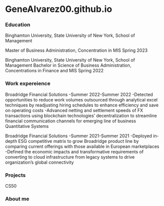 # GeneAlvarez00.github.io

### Education 

Binghamton University, State University of New York, School of Management

Master of Business Administration, Concentration in MIS
Spring 2023

Binghamton University, State University of New York, School of Management
Bachelor in Science of Business Administration, Concentrations in Finance and MIS
Spring 2022


### Work expereience 
Broadridge Financial Solutions 
-Summer 2022-Summer 2022
-Detected opportunities to reduce work volumes outsourced through analytical excel techniques by readjusting hiring schedules to enhance efficiency and save on operating costs
-Advanced netting and settlement speeds of FX transactions using blockchain technologies’ decentralization to streamline financial communication channels for emerging line of business
Quantitative Systems

Broadridge Financial Solutions 
-Summer 2021-Summer 2021
-Deployed in-depth ESG competitive matrix to grow Broadridge product line by comparing current offerings with those available in European marketplaces
-Defined the economic impacts and transformative requirements of converting to cloud infrastructure from legacy systems to drive organization’s global connectivity

### Projects
CS50



### About me
